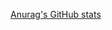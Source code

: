 [Anurag's GitHub stats](https://github-readme-stats.vercel.app/api?username=kimagure-ningen&theme=radical)
